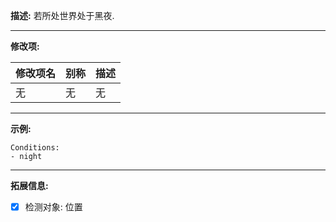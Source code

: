**描述:** 若所处世界处于黑夜.

---

**修改项:**

| 修改项名  | 别称           | 描述                      |
| --------- | -------------- | ------------------------- |
| 无 | 无 | 无 |

---

**示例:**

```
Conditions:
- night
```

---

**拓展信息:**

- [x] 检测对象: 位置